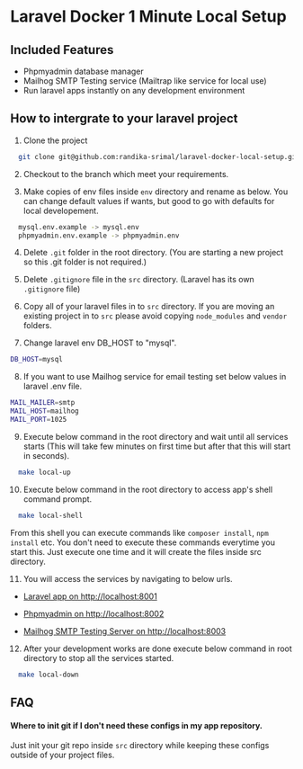 
# Laravel Docker 1 Minute Local Setup

## Included Features

- Phpmyadmin database manager
- Mailhog SMTP Testing service (Mailtrap like service for local use)
- Run laravel apps instantly on any development environment




## How to intergrate to your laravel project



1. Clone the project

```bash
  git clone git@github.com:randika-srimal/laravel-docker-local-setup.git
```

2. Checkout to the branch which meet your requirements.

3. Make copies of env files inside `env` directory and rename as below.
You can change default values if wants, but good to go with defaults for local developement. 

```bash
  mysql.env.example -> mysql.env
  phpmyadmin.env.example -> phpmyadmin.env
```

4. Delete `.git` folder in the root directory. (You are starting a new project so this .git folder is not required.)

5. Delete `.gitignore` file in the `src` directory. (Laravel has its own `.gitignore` file)

6. Copy all of your laravel files in to `src` directory. If you are moving an existing project in to `src` please avoid copying `node_modules` and `vendor` folders.

7. Change laravel env DB_HOST to "mysql".

```bash
DB_HOST=mysql
```

8. If you want to use Mailhog service for email testing set below values in laravel .env file.

```bash
MAIL_MAILER=smtp
MAIL_HOST=mailhog
MAIL_PORT=1025
```
 
9. Execute below command in the root directory and wait until all services starts (This will take few minutes on first time but after that this will start in seconds).

```bash
  make local-up
```
10. Execute below command in the root directory to access app's shell command prompt.

```bash
  make local-shell
```
From this shell you can execute commands like `composer install`, `npm install` etc. You don't need to execute these commands everytime you start this. Just execute one time and it will create the files inside src directory. 

11. You will access the services by navigating to below urls.

- [Laravel app on http://localhost:8001](http://localhost:8001)

- [Phpmyadmin on http://localhost:8002](http://localhost:8002)

- [Mailhog SMTP Testing Server on http://localhost:8003](http://localhost:8003)

12. After your development works are done execute below command in root directory to stop all the services started.

```bash
  make local-down
```


  
## FAQ

#### Where to init git if I don't need these configs in my app repository. 

Just init your git repo inside `src` directory while keeping these configs outside of your project files.

  